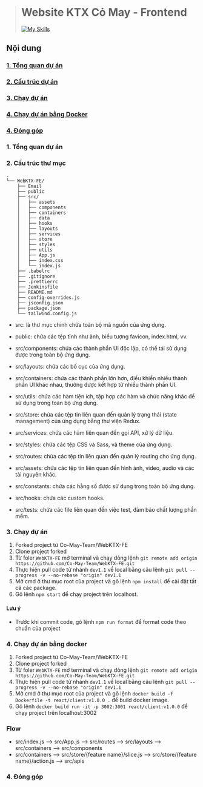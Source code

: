 > # Website KTX Cỏ May - Frontend
>
> [![My Skills](https://skillicons.dev/icons?i=react,html,css,js,jquery,mysql,vim,github,stackoverflow)](https://skillicons.dev)

## Nội dung

### [1. Tổng quan dự án](#tong-quan)

### [2. Cấu trúc dự án](#cau-truc)

### [3. Chạy dự án](#chay-du-an)

### [4. Chạy dự án bằng Docker](#chay-du-an-docker)

### [4. Đóng góp](#dong-gop)

>

### 1. Tổng quan dự án <a name="tong-quan"></a>

### 2. Cấu trúc thư mục <a name="cau-truc"></a>

```
.
└── WebKTX-FE/
    ├── Email
    ├── public
    ├── src/
    │   ├── assets
    │   ├── components
    │   ├── containers
    │   ├── data
    │   ├── hooks
    │   ├── layouts
    │   ├── services
    │   ├── store
    │   ├── styles
    │   ├── utils
    │   ├── App.js
    │   ├── index.css
    │   └── index.js
    ├── .babelrc
    ├── .gitignore
    ├── .prettierrc
    ├── Jenkinsfile
    ├── README.md
    ├── config-overrides.js
    ├── jsconfig.json
    ├── package.json
    └── tailwind.config.js
```

- src: là thư mục chính chứa toàn bộ mã nguồn của ứng dụng.

- public: chứa các tệp tĩnh như ảnh, biểu tượng favicon, index.html, vv.

- src/components: chứa các thành phần UI độc lập, có thể tái sử dụng được trong toàn bộ ứng dụng.

- src/layouts: chứa các bố cục của ứng dụng.

- src/containers: chứa các thành phần lớn hơn, điều khiển nhiều thành phần UI khác nhau, thường được kết hợp từ nhiều thành phần UI.

- src/utils: chứa các hàm tiện ích, tập hợp các hàm và chức năng khác để sử dụng trong toàn bộ ứng dụng.

- src/store: chứa các tệp tin liên quan đến quản lý trạng thái (state management) của ứng dụng bằng thư viện Redux.

- src/services: chứa các hàm liên quan đến gọi API, xử lý dữ liệu.

- src/styles: chứa các tệp CSS và Sass, và theme của ứng dụng.

- src/routes: chứa các tệp tin liên quan đến quản lý routing cho ứng dụng.

- src/assets: chứa các tệp tin liên quan đến hình ảnh, video, audio và các tài nguyên khác.

- src/constants: chứa các hằng số được sử dụng trong toàn bộ ứng dụng.

- src/hooks: chứa các custom hooks.

- src/tests: chứa các file liên quan đến việc test, đảm bảo chất lượng phần mềm.

### 3. Chạy dự án <a name="chay-du-an"></a>

1. Forked project từ Co-May-Team/WebKTX-FE
2. Clone project forked
3. Từ foler `WebKTX-FE` mở terminal và chạy dòng lệnh `git remote add origin https://github.com/Co-May-Team/WebKTX-FE.git`
4. Thực hiện pull code từ nhánh `dev1.1` về local bằng câu lệnh `git pull --progress -v --no-rebase "origin" dev1.1`
5. Mở cmd ở thư mục root của project và gõ lệnh `npm install` để cài đặt tất cả các package.
6. Gõ lệnh `npm start` để chạy project trên localhost.

#### Lưu ý

- Trước khi commit code, gõ lệnh `npm run format` để format code theo chuẩn của project

### 4. Chạy dự án bằng docker<a name="chay-du-an-docker"></a>

1. Forked project từ Co-May-Team/WebKTX-FE
2. Clone project forked
3. Từ foler `WebKTX-FE` mở terminal và chạy dòng lệnh `git remote add origin https://github.com/Co-May-Team/WebKTX-FE.git`
4. Thực hiện pull code từ nhánh `dev1.1` về local bằng câu lệnh `git pull --progress -v --no-rebase "origin" dev1.1`
5. Mở cmd ở thư mục root của project và gõ lệnh `docker build -f Dockerfile -t react/client:v1.0.0 .` để build docker image.
6. Gõ lệnh `docker build run -it -p 3002:3001 react/client:v1.0.0` để chạy project trên localhost:3002

### Flow

- src/index.js --> src/App.js --> src/routes --> src/layouts --> src/containers --> src/components
- src/containers --> src/store/{feature name}/slice.js --> src/store/{feature name}/action.js --> src/apis

### 4. Đóng góp <a name="dong-gop"></a>
